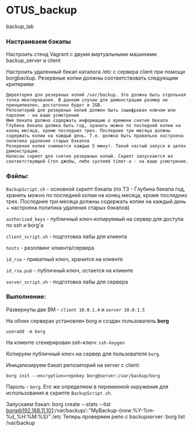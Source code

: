 # OTUS_backup
backup_lab

### Настраиваем бэкапы

Настроить стенд Vagrant с двумя виртуальными машинами: backup_server и client

Настроить удаленный бекап каталога /etc c сервера client при помощи borgbackup. Резервные копии должны соответствовать следующим критериям:

    Директория для резервных копий /var/backup. Это должна быть отдельная точка монтирования. В данном случае для демонстрации размер не принципиален, достаточно будет и 2GB.
    Репозиторий дле резервных копий должен быть зашифрован ключом или паролем - на ваше усмотрение
    Имя бекапа должно содержать информацию о времени снятия бекапа
    Глубина бекапа должна быть год, хранить можно по последней копии на конец месяца, кроме последних трех. Последние три месяца должны содержать копии на каждый день. Т.е. должна быть правильно настроена политика удаления старых бэкапов
    Резервная копия снимается каждые 5 минут. Такой частый запуск в целях демонстрации.
    Написан скрипт для снятия резервных копий. Скрипт запускается из соответствующей Cron джобы, либо systemd timer-а - на ваше усмотрение.


### Файлы: 
`BackupScript.sh` - основной скрипт бэкапа (по ТЗ - Глубина бекапа год, хранить можно по последней копии на конец месяца, кроме последних трех. Последние три месяца должны содержать копии на каждый день + настроена политика удаления старых бэкапов)


`authorized_keys` - публичный ключ копируемый на сервер для доступа по ssh и borg'a


`client_script.sh` - подготовка лабы для клиента


`hosts` - резолвинг клиента/сервера


`id_rsa` - приватный ключ, хранится на клиенте 


`id_rsa.pub` - публичный ключ, остается на клиенте


`server_script.sh` - подготовка лабы для сервера

### Выполнение: 
Развернуты две ВМ - `client 10.0.1.4` и `server 10.0.1.5`


На обоих серверах установлен borg и создан пользователь **borg**


`useradd -m borg`

На клиенте сгенерирован ssh-ключ:
`ssh-keygen`

Копируем публичный ключ на сервер для пользователя `borg`.


Иницализируем бэкап репозиторий на server с client:
```
borg init --encryption=repokey borg@server:/var/backup/borg
```

Пароль - `borg`. Его же определяем в переменной окружения для использования в скрипте `BackupScript.sh`.

Запускаем бэкап:
borg create --stats --list borg@192.168.11.101:/var/backup/::"MyBackup-{now:%Y-%m-%d_%H:%M:%S}" /etc
Теперь проверяем репо с backupserver:
borg list /var/backup


